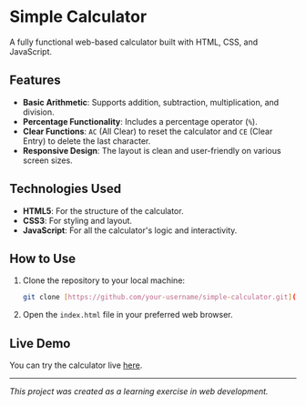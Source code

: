# Simple Calculator

A fully functional web-based calculator built with HTML, CSS, and JavaScript.

## Features

* **Basic Arithmetic**: Supports addition, subtraction, multiplication, and division.
* **Percentage Functionality**: Includes a percentage operator (`%`).
* **Clear Functions**: `AC` (All Clear) to reset the calculator and `CE` (Clear Entry) to delete the last character.
* **Responsive Design**: The layout is clean and user-friendly on various screen sizes.

## Technologies Used

* **HTML5**: For the structure of the calculator.
* **CSS3**: For styling and layout.
* **JavaScript**: For all the calculator's logic and interactivity.

## How to Use

1.  Clone the repository to your local machine:
    ```bash
    git clone [https://github.com/your-username/simple-calculator.git](https://github.com/your-username/simple-calculator.git)
    ```
2.  Open the `index.html` file in your preferred web browser.

## Live Demo

You can try the calculator live [here](https://your-username.github.io/simple-calculator/).

---
*This project was created as a learning exercise in web development.*
